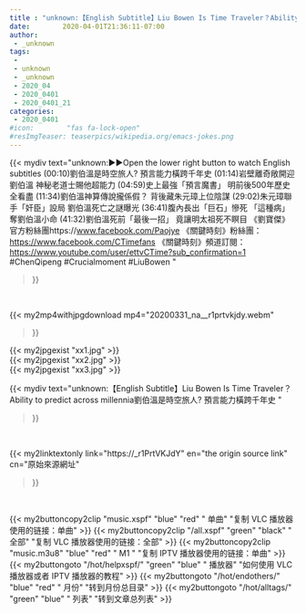 ```yaml
---
title : "unknown:【English Subtitle】Liu Bowen Is Time Traveler？Ability to predict across millennia劉伯溫是時空旅人? 預言能力橫跨千年史 "
date:        2020-04-01T21:36:11-07:00
author:
 - _unknown
tags:
 - 
 - unknown
 - _unknown
 - 2020_04
 - 2020_0401
 - 2020_0401_21
categories:
 - 2020_0401
#icon:        "fas fa-lock-open"
#resImgTeaser: teaserpics/wikipedia.org/emacs-jokes.png
---
```







{{< mydiv text="unknown:▶▶Open the lower right button to watch English subtitles  (00:10)劉伯溫是時空旅人?  預言能力橫跨千年史  (01:14)岩壁離奇敞開迎劉伯溫 神秘老道士賜他超能力  (04:59)史上最強「預言魔書」 明前後500年歷史全看盡  (11:34)劉伯溫神算傳說攏係假？ 背後藏朱元璋上位陰謀  (29:02)朱元璋聯手「奸臣」設局   劉伯溫死亡之謎曝光  (36:41)腹內長出「巨石」慘死 「這種病」奪劉伯溫小命  (41:32)劉伯溫死前「最後一招」 竟讓明太祖死不瞑目   《劉寶傑》官方粉絲團https://www.facebook.com/Paojye 《關鍵時刻》粉絲團：https://www.facebook.com/CTimefans 《關鍵時刻》頻道訂閱：https://www.youtube.com/user/ettvCTime?sub_confirmation=1  #ChenQipeng #Crucialmoment #LiuBowen "
>}}
<br>


{{< my2mp4withjpgdownload mp4="20200331_na__r1prtvkjdy.webm"
>}}

{{< my2jpgexist "xx1.jpg" >}}<br>
{{< my2jpgexist "xx2.jpg" >}}<br>
{{< my2jpgexist "xx3.jpg" >}}<br>



{{< mydiv text="unknown:【English Subtitle】Liu Bowen Is Time Traveler？Ability to predict across millennia劉伯溫是時空旅人? 預言能力橫跨千年史 "
>}}
<br>

{{< my2linktextonly link="https://_r1PrtVKJdY"
en="the origin source link" cn="原始來源網址"
>}}


<br>


{{< my2buttoncopy2clip "music.xspf"        "blue"   "red"    " 单曲"  "复制 VLC 播放器使用的链接：单曲" >}} {{< my2buttoncopy2clip "/all.xspf"         "green"  "black"  " 全部"  "复制 VLC 播放器使用的链接：全部" >}} {{< my2buttoncopy2clip "music.m3u8"        "blue"   "red"    " M1 "    "复制 IPTV 播放器使用的链接：单曲" >}} {{< my2buttongoto      "/hot/helpxspf/"    "green"  "blue"   " 播放器" "如何使用 VLC 播放器或者 IPTV 播放器的教程" >}} {{< my2buttongoto      "/hot/endothers/"   "blue"   "red"    " 月份"   "转到月份总目录" >}} {{< my2buttongoto      "/hot/alltags/"     "green"  "blue"   " 列表"   "转到文章总列表" >}} 
